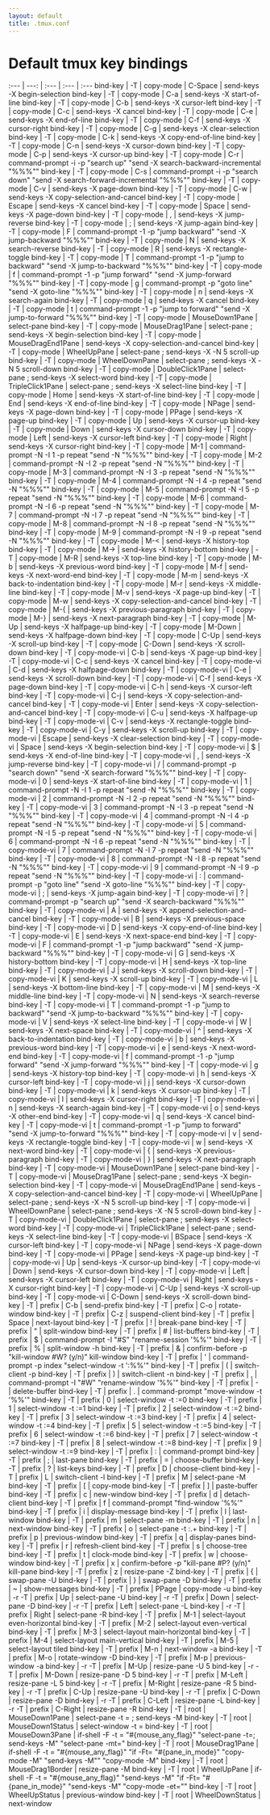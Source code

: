 ```yaml
---
layout: default
title: .tmux.conf
---
```


# Default tmux key bindings

:--- | ---: | :--- | :--- | :---
bind-key |    -T | copy-mode    | C-Space           | send-keys -X begin-selection
bind-key |    -T | copy-mode    | C-a               | send-keys -X start-of-line
bind-key |    -T | copy-mode    | C-b               | send-keys -X cursor-left
bind-key |    -T | copy-mode    | C-c               | send-keys -X cancel
bind-key |    -T | copy-mode    | C-e               | send-keys -X end-of-line
bind-key |    -T | copy-mode    | C-f               | send-keys -X cursor-right
bind-key |    -T | copy-mode    | C-g               | send-keys -X clear-selection
bind-key |    -T | copy-mode    | C-k               | send-keys -X copy-end-of-line
bind-key |    -T | copy-mode    | C-n               | send-keys -X cursor-down
bind-key |    -T | copy-mode    | C-p               | send-keys -X cursor-up
bind-key |    -T | copy-mode    | C-r               | command-prompt -i -p "search up" "send -X search-backward-incremental \"%%%\""
bind-key |    -T | copy-mode    | C-s               | command-prompt -i -p "search down" "send -X search-forward-incremental \"%%%\""
bind-key |    -T | copy-mode    | C-v               | send-keys -X page-down
bind-key |    -T | copy-mode    | C-w               | send-keys -X copy-selection-and-cancel
bind-key |    -T | copy-mode    | Escape            | send-keys -X cancel
bind-key |    -T | copy-mode    | Space             | send-keys -X page-down
bind-key |    -T | copy-mode    | ,                 | send-keys -X jump-reverse
bind-key |    -T | copy-mode    | ;                 | send-keys -X jump-again
bind-key |    -T | copy-mode    | F                 | command-prompt -1 -p "jump backward" "send -X jump-backward \"%%%\""
bind-key |    -T | copy-mode    | N                 | send-keys -X search-reverse
bind-key |    -T | copy-mode    | R                 | send-keys -X rectangle-toggle
bind-key |    -T | copy-mode    | T                 | command-prompt -1 -p "jump to backward" "send -X jump-to-backward \"%%%\""
bind-key |    -T | copy-mode    | f                 | command-prompt -1 -p "jump forward" "send -X jump-forward \"%%%\""
bind-key |    -T | copy-mode    | g                 | command-prompt -p "goto line" "send -X goto-line \"%%%\""
bind-key |    -T | copy-mode    | n                 | send-keys -X search-again
bind-key |    -T | copy-mode    | q                 | send-keys -X cancel
bind-key |    -T | copy-mode    | t                 | command-prompt -1 -p "jump to forward" "send -X jump-to-forward \"%%%\""
bind-key |    -T | copy-mode    | MouseDown1Pane    | select-pane
bind-key |    -T | copy-mode    | MouseDrag1Pane    | select-pane ; send-keys -X begin-selection
bind-key |    -T | copy-mode    | MouseDragEnd1Pane | send-keys -X copy-selection-and-cancel
bind-key |    -T | copy-mode    | WheelUpPane       | select-pane ; send-keys -X -N 5 scroll-up
bind-key |    -T | copy-mode    | WheelDownPane     | select-pane ; send-keys -X -N 5 scroll-down
bind-key |    -T | copy-mode    | DoubleClick1Pane  | select-pane ; send-keys -X select-word
bind-key |    -T | copy-mode    | TripleClick1Pane  | select-pane ; send-keys -X select-line
bind-key |    -T | copy-mode    | Home              | send-keys -X start-of-line
bind-key |    -T | copy-mode    | End               | send-keys -X end-of-line
bind-key |    -T | copy-mode    | NPage             | send-keys -X page-down
bind-key |    -T | copy-mode    | PPage             | send-keys -X page-up
bind-key |    -T | copy-mode    | Up                | send-keys -X cursor-up
bind-key |    -T | copy-mode    | Down              | send-keys -X cursor-down
bind-key |    -T | copy-mode    | Left              | send-keys -X cursor-left
bind-key |    -T | copy-mode    | Right             | send-keys -X cursor-right
bind-key |    -T | copy-mode    | M-1               | command-prompt -N -I 1 -p repeat "send -N \"%%%\""
bind-key |    -T | copy-mode    | M-2               | command-prompt -N -I 2 -p repeat "send -N \"%%%\""
bind-key |    -T | copy-mode    | M-3               | command-prompt -N -I 3 -p repeat "send -N \"%%%\""
bind-key |    -T | copy-mode    | M-4               | command-prompt -N -I 4 -p repeat "send -N \"%%%\""
bind-key |    -T | copy-mode    | M-5               | command-prompt -N -I 5 -p repeat "send -N \"%%%\""
bind-key |    -T | copy-mode    | M-6               | command-prompt -N -I 6 -p repeat "send -N \"%%%\""
bind-key |    -T | copy-mode    | M-7               | command-prompt -N -I 7 -p repeat "send -N \"%%%\""
bind-key |    -T | copy-mode    | M-8               | command-prompt -N -I 8 -p repeat "send -N \"%%%\""
bind-key |    -T | copy-mode    | M-9               | command-prompt -N -I 9 -p repeat "send -N \"%%%\""
bind-key |    -T | copy-mode    | M-<               | send-keys -X history-top
bind-key |    -T | copy-mode    | M->               | send-keys -X history-bottom
bind-key |    -T | copy-mode    | M-R               | send-keys -X top-line
bind-key |    -T | copy-mode    | M-b               | send-keys -X previous-word
bind-key |    -T | copy-mode    | M-f               | send-keys -X next-word-end
bind-key |    -T | copy-mode    | M-m               | send-keys -X back-to-indentation
bind-key |    -T | copy-mode    | M-r               | send-keys -X middle-line
bind-key |    -T | copy-mode    | M-v               | send-keys -X page-up
bind-key |    -T | copy-mode    | M-w               | send-keys -X copy-selection-and-cancel
bind-key |    -T | copy-mode    | M-{               | send-keys -X previous-paragraph
bind-key |    -T | copy-mode    | M-}               | send-keys -X next-paragraph
bind-key |    -T | copy-mode    | M-Up              | send-keys -X halfpage-up
bind-key |    -T | copy-mode    | M-Down            | send-keys -X halfpage-down
bind-key |    -T | copy-mode    | C-Up              | send-keys -X scroll-up
bind-key |    -T | copy-mode    | C-Down            | send-keys -X scroll-down
bind-key |    -T | copy-mode-vi | C-b               | send-keys -X page-up
bind-key |    -T | copy-mode-vi | C-c               | send-keys -X cancel
bind-key |    -T | copy-mode-vi | C-d               | send-keys -X halfpage-down
bind-key |    -T | copy-mode-vi | C-e               | send-keys -X scroll-down
bind-key |    -T | copy-mode-vi | C-f               | send-keys -X page-down
bind-key |    -T | copy-mode-vi | C-h               | send-keys -X cursor-left
bind-key |    -T | copy-mode-vi | C-j               | send-keys -X copy-selection-and-cancel
bind-key |    -T | copy-mode-vi | Enter             | send-keys -X copy-selection-and-cancel
bind-key |    -T | copy-mode-vi | C-u               | send-keys -X halfpage-up
bind-key |    -T | copy-mode-vi | C-v               | send-keys -X rectangle-toggle
bind-key |    -T | copy-mode-vi | C-y               | send-keys -X scroll-up
bind-key |    -T | copy-mode-vi | Escape            | send-keys -X clear-selection
bind-key |    -T | copy-mode-vi | Space             | send-keys -X begin-selection
bind-key |    -T | copy-mode-vi | $                 | send-keys -X end-of-line
bind-key |    -T | copy-mode-vi | ,                 | send-keys -X jump-reverse
bind-key |    -T | copy-mode-vi | /                 | command-prompt -p "search down" "send -X search-forward \"%%%\""
bind-key |    -T | copy-mode-vi | 0                 | send-keys -X start-of-line
bind-key |    -T | copy-mode-vi | 1                 | command-prompt -N -I 1 -p repeat "send -N \"%%%\""
bind-key |    -T | copy-mode-vi | 2                 | command-prompt -N -I 2 -p repeat "send -N \"%%%\""
bind-key |    -T | copy-mode-vi | 3                 | command-prompt -N -I 3 -p repeat "send -N \"%%%\""
bind-key |    -T | copy-mode-vi | 4                 | command-prompt -N -I 4 -p repeat "send -N \"%%%\""
bind-key |    -T | copy-mode-vi | 5                 | command-prompt -N -I 5 -p repeat "send -N \"%%%\""
bind-key |    -T | copy-mode-vi | 6                 | command-prompt -N -I 6 -p repeat "send -N \"%%%\""
bind-key |    -T | copy-mode-vi | 7                 | command-prompt -N -I 7 -p repeat "send -N \"%%%\""
bind-key |    -T | copy-mode-vi | 8                 | command-prompt -N -I 8 -p repeat "send -N \"%%%\""
bind-key |    -T | copy-mode-vi | 9                 | command-prompt -N -I 9 -p repeat "send -N \"%%%\""
bind-key |    -T | copy-mode-vi | :                 | command-prompt -p "goto line" "send -X goto-line \"%%%\""
bind-key |    -T | copy-mode-vi | ;                 | send-keys -X jump-again
bind-key |    -T | copy-mode-vi | ?                 | command-prompt -p "search up" "send -X search-backward \"%%%\""
bind-key |    -T | copy-mode-vi | A                 | send-keys -X append-selection-and-cancel
bind-key |    -T | copy-mode-vi | B                 | send-keys -X previous-space
bind-key |    -T | copy-mode-vi | D                 | send-keys -X copy-end-of-line
bind-key |    -T | copy-mode-vi | E                 | send-keys -X next-space-end
bind-key |    -T | copy-mode-vi | F                 | command-prompt -1 -p "jump backward" "send -X jump-backward \"%%%\""
bind-key |    -T | copy-mode-vi | G                 | send-keys -X history-bottom
bind-key |    -T | copy-mode-vi | H                 | send-keys -X top-line
bind-key |    -T | copy-mode-vi | J                 | send-keys -X scroll-down
bind-key |    -T | copy-mode-vi | K                 | send-keys -X scroll-up
bind-key |    -T | copy-mode-vi | L                 | send-keys -X bottom-line
bind-key |    -T | copy-mode-vi | M                 | send-keys -X middle-line
bind-key |    -T | copy-mode-vi | N                 | send-keys -X search-reverse
bind-key |    -T | copy-mode-vi | T                 | command-prompt -1 -p "jump to backward" "send -X jump-to-backward \"%%%\""
bind-key |    -T | copy-mode-vi | V                 | send-keys -X select-line
bind-key |    -T | copy-mode-vi | W                 | send-keys -X next-space
bind-key |    -T | copy-mode-vi | ^                 | send-keys -X back-to-indentation
bind-key |    -T | copy-mode-vi | b                 | send-keys -X previous-word
bind-key |    -T | copy-mode-vi | e                 | send-keys -X next-word-end
bind-key |    -T | copy-mode-vi | f                 | command-prompt -1 -p "jump forward" "send -X jump-forward \"%%%\""
bind-key |    -T | copy-mode-vi | g                 | send-keys -X history-top
bind-key |    -T | copy-mode-vi | h                 | send-keys -X cursor-left
bind-key |    -T | copy-mode-vi | j                 | send-keys -X cursor-down
bind-key |    -T | copy-mode-vi | k                 | send-keys -X cursor-up
bind-key |    -T | copy-mode-vi | l                 | send-keys -X cursor-right
bind-key |    -T | copy-mode-vi | n                 | send-keys -X search-again
bind-key |    -T | copy-mode-vi | o                 | send-keys -X other-end
bind-key |    -T | copy-mode-vi | q                 | send-keys -X cancel
bind-key |    -T | copy-mode-vi | t                 | command-prompt -1 -p "jump to forward" "send -X jump-to-forward \"%%%\""
bind-key |    -T | copy-mode-vi | v                 | send-keys -X rectangle-toggle
bind-key |    -T | copy-mode-vi | w                 | send-keys -X next-word
bind-key |    -T | copy-mode-vi | {                 | send-keys -X previous-paragraph
bind-key |    -T | copy-mode-vi | }                 | send-keys -X next-paragraph
bind-key |    -T | copy-mode-vi | MouseDown1Pane    | select-pane
bind-key |    -T | copy-mode-vi | MouseDrag1Pane    | select-pane ; send-keys -X begin-selection
bind-key |    -T | copy-mode-vi | MouseDragEnd1Pane | send-keys -X copy-selection-and-cancel
bind-key |    -T | copy-mode-vi | WheelUpPane       | select-pane ; send-keys -X -N 5 scroll-up
bind-key |    -T | copy-mode-vi | WheelDownPane     | select-pane ; send-keys -X -N 5 scroll-down
bind-key |    -T | copy-mode-vi | DoubleClick1Pane  | select-pane ; send-keys -X select-word
bind-key |    -T | copy-mode-vi | TripleClick1Pane  | select-pane ; send-keys -X select-line
bind-key |    -T | copy-mode-vi | BSpace            | send-keys -X cursor-left
bind-key |    -T | copy-mode-vi | NPage             | send-keys -X page-down
bind-key |    -T | copy-mode-vi | PPage             | send-keys -X page-up
bind-key |    -T | copy-mode-vi | Up                | send-keys -X cursor-up
bind-key |    -T | copy-mode-vi | Down              | send-keys -X cursor-down
bind-key |    -T | copy-mode-vi | Left              | send-keys -X cursor-left
bind-key |    -T | copy-mode-vi | Right             | send-keys -X cursor-right
bind-key |    -T | copy-mode-vi | C-Up              | send-keys -X scroll-up
bind-key |    -T | copy-mode-vi | C-Down            | send-keys -X scroll-down
bind-key |    -T | prefix       | C-b               | send-prefix
bind-key |    -T | prefix       | C-o               | rotate-window
bind-key |    -T | prefix       | C-z               | suspend-client
bind-key |    -T | prefix       | Space             | next-layout
bind-key |    -T | prefix       | !                 | break-pane
bind-key |    -T | prefix       | "                 | split-window
bind-key |    -T | prefix       | #                 | list-buffers
bind-key |    -T | prefix       | $                 | command-prompt -I "#S" "rename-session '%%'"
bind-key |    -T | prefix       | %                 | split-window -h
bind-key |    -T | prefix       | &                 | confirm-before -p "kill-window #W? (y/n)" kill-window
bind-key |    -T | prefix       | '                 | command-prompt -p index "select-window -t ':%%'"
bind-key |    -T | prefix       | (                 | switch-client -p
bind-key |    -T | prefix       | )                 | switch-client -n
bind-key |    -T | prefix       | ,                 | command-prompt -I "#W" "rename-window '%%'"
bind-key |    -T | prefix       | -                 | delete-buffer
bind-key |    -T | prefix       | .                 | command-prompt "move-window -t '%%'"
bind-key |    -T | prefix       | 0                 | select-window -t :=0
bind-key |    -T | prefix       | 1                 | select-window -t :=1
bind-key |    -T | prefix       | 2                 | select-window -t :=2
bind-key |    -T | prefix       | 3                 | select-window -t :=3
bind-key |    -T | prefix       | 4                 | select-window -t :=4
bind-key |    -T | prefix       | 5                 | select-window -t :=5
bind-key |    -T | prefix       | 6                 | select-window -t :=6
bind-key |    -T | prefix       | 7                 | select-window -t :=7
bind-key |    -T | prefix       | 8                 | select-window -t :=8
bind-key |    -T | prefix       | 9                 | select-window -t :=9
bind-key |    -T | prefix       | :                 | command-prompt
bind-key |    -T | prefix       | ;                 | last-pane
bind-key |    -T | prefix       | =                 | choose-buffer
bind-key |    -T | prefix       | ?                 | list-keys
bind-key |    -T | prefix       | D                 | choose-client
bind-key |    -T | prefix       | L                 | switch-client -l
bind-key |    -T | prefix       | M                 | select-pane -M
bind-key |    -T | prefix       | [                 | copy-mode
bind-key |    -T | prefix       | ]                 | paste-buffer
bind-key |    -T | prefix       | c                 | new-window
bind-key |    -T | prefix       | d                 | detach-client
bind-key |    -T | prefix       | f                 | command-prompt "find-window '%%'"
bind-key |    -T | prefix       | i                 | display-message
bind-key |    -T | prefix       | l                 | last-window
bind-key |    -T | prefix       | m                 | select-pane -m
bind-key |    -T | prefix       | n                 | next-window
bind-key |    -T | prefix       | o                 | select-pane -t :.+
bind-key |    -T | prefix       | p                 | previous-window
bind-key |    -T | prefix       | q                 | display-panes
bind-key |    -T | prefix       | r                 | refresh-client
bind-key |    -T | prefix       | s                 | choose-tree
bind-key |    -T | prefix       | t                 | clock-mode
bind-key |    -T | prefix       | w                 | choose-window
bind-key |    -T | prefix       | x                 | confirm-before -p "kill-pane #P? (y/n)" kill-pane
bind-key |    -T | prefix       | z                 | resize-pane -Z
bind-key |    -T | prefix       | {                 | swap-pane -U
bind-key |    -T | prefix       | }                 | swap-pane -D
bind-key |    -T | prefix       | ~                 | show-messages
bind-key |    -T | prefix       | PPage             | copy-mode -u
bind-key | -r -T | prefix       | Up                | select-pane -U
bind-key | -r -T | prefix       | Down              | select-pane -D
bind-key | -r -T | prefix       | Left              | select-pane -L
bind-key | -r -T | prefix       | Right             | select-pane -R
bind-key |    -T | prefix       | M-1               | select-layout even-horizontal
bind-key |    -T | prefix       | M-2               | select-layout even-vertical
bind-key |    -T | prefix       | M-3               | select-layout main-horizontal
bind-key |    -T | prefix       | M-4               | select-layout main-vertical
bind-key |    -T | prefix       | M-5               | select-layout tiled
bind-key |    -T | prefix       | M-n               | next-window -a
bind-key |    -T | prefix       | M-o               | rotate-window -D
bind-key |    -T | prefix       | M-p               | previous-window -a
bind-key | -r -T | prefix       | M-Up              | resize-pane -U 5
bind-key | -r -T | prefix       | M-Down            | resize-pane -D 5
bind-key | -r -T | prefix       | M-Left            | resize-pane -L 5
bind-key | -r -T | prefix       | M-Right           | resize-pane -R 5
bind-key | -r -T | prefix       | C-Up              | resize-pane -U
bind-key | -r -T | prefix       | C-Down            | resize-pane -D
bind-key | -r -T | prefix       | C-Left            | resize-pane -L
bind-key | -r -T | prefix       | C-Right           | resize-pane -R
bind-key |    -T | root         | MouseDown1Pane    | select-pane -t = ; send-keys -M
bind-key |    -T | root         | MouseDown1Status  | select-window -t =
bind-key |    -T | root         | MouseDown3Pane    | if-shell -F -t = "#{mouse_any_flag}" "select-pane -t=; send-keys -M" "select-pane -mt="
bind-key |    -T | root         | MouseDrag1Pane    | if-shell -F -t = "#{mouse_any_flag}" "if -Ft= \"#{pane_in_mode}\" \"copy-mode -M\" \"send-keys -M\"" "copy-mode -M"
bind-key |    -T | root         | MouseDrag1Border  | resize-pane -M
bind-key |    -T | root         | WheelUpPane       | if-shell -F -t = "#{mouse_any_flag}" "send-keys -M" "if -Ft= \"#{pane_in_mode}\" \"send-keys -M\" \"copy-mode -et=\""
bind-key |    -T | root         | WheelUpStatus     | previous-window
bind-key |    -T | root         | WheelDownStatus   | next-window
